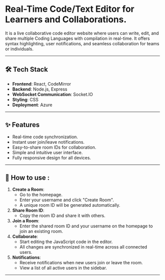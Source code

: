 <h1>Real-Time Code/Text Editor for Learners and Collaborations.</h1>

It is a live collaborative code editor website where users can write, edit, and share multiple Coding Languages with compilation in real-time. It offers syntax highlighting, user notifications, and seamless collaboration for teams or individuals.

---

## 🛠️ Tech Stack
- **Frontend**: React, CodeMirror
- **Backend**: Node.js, Express
- **WebSocket Communication**: Socket.IO
- **Styling**: CSS
- **Deployment**: Azure

---

## ✨ Features
- Real-time code synchronization.
- Instant user join/leave notifications.
- Easy-to-share room IDs for collaboration.
- Simple and intuitive user interface.
- Fully responsive design for all devices.

---

## 🚀 How to use :
1. **Create a Room**:
   - Go to the homepage.
   - Enter your username and click "Create Room".
   - A unique room ID will be generated automatically.
2. **Share Room ID**:
   - Copy the room ID and share it with others.
3. **Join a Room**:
   - Enter the shared room ID and your username on the homepage to join an existing room.
4. **Collaborate**:
   - Start editing the JavaScript code in the editor.
   - All changes are synchronized in real-time across all connected users.
5. **Notifications**:
   - Receive notifications when new users join or leave the room.
   - View a list of all active users in the sidebar.

---
